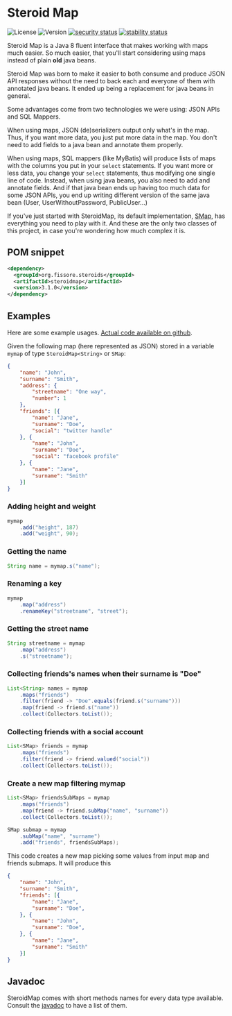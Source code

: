 # Steroid Map

![License](https://img.shields.io/github/license/ffissore/SteroidMap.svg)
![Version](https://img.shields.io/maven-central/v/org.fissore.steroids/steroidmap.svg)
[![security status](https://www.meterian.com/badge/gh/ffissore/SteroidMap/security)](https://www.meterian.com/report/gh/ffissore/SteroidMap)
[![stability status](https://www.meterian.com/badge/gh/ffissore/SteroidMap/stability)](https://www.meterian.com/report/gh/ffissore/SteroidMap)

Steroid Map is a Java 8 fluent interface that makes working with maps much easier. So much easier, that you'll start
considering using maps instead of plain **old** java beans.

Steroid Map was born to make it easier to both consume and produce JSON API responses without the need to back each and everyone of them with annotated java beans. It ended up being a replacement for java beans in general.

Some advantages come from two technologies we were using: JSON APIs and SQL Mappers.

When using maps, JSON (de)serializers output only what's in the map. Thus, if you want more data, you just put more data in the map. You don't need to add fields to a java bean and annotate them properly.

When using maps, SQL mappers (like MyBatis) will produce lists of maps with the columns you put in your `select` statements. If you want more or less data, you change your `select` statements, thus modifying one single line of code.
Instead, when using java beans, you also need to add and annotate fields. And if that java bean ends up having too much data for some JSON APIs, you end up writing different version of the same java bean (User, UserWithoutPassword, PublicUser...)

If you've just started with SteroidMap, its default implementation, [SMap](http://ffissore.github.io/SteroidMap/apidocs/index.html), has everything you need to play with it. And these are the only two classes of this project, in case you're wondering how much complex it is.

## POM snippet

```xml
<dependency>
  <groupId>org.fissore.steroids</groupId>
  <artifactId>steroidmap</artifactId>
  <version>3.1.0</version>
</dependency>
```

## Examples

Here are some example usages. [Actual code available on github](https://github.com/ffissore/SteroidMap/blob/master/src/test/java/org/fissore/steroids/ExamplesTest.java#L13).

Given the following map (here represented as JSON) stored in a variable `mymap` of type `SteroidMap<String>` or `SMap`:

```json
{
    "name": "John",
    "surname": "Smith",
    "address": {
        "streetname": "One way",
        "number": 1
    },
    "friends": [{
        "name": "Jane",
        "surname": "Doe",
        "social": "twitter handle"
    }, {
        "name": "John",
        "surname": "Doe",
        "social": "facebook profile"
    }, {
        "name": "Jane",
        "surname": "Smith"
    }]
}
```

### Adding height and weight
```java
mymap
    .add("height", 187)
    .add("weight", 90);
```

### Getting the name
```java
String name = mymap.s("name");
```

### Renaming a key
```java
mymap
    .map("address")
    .renameKey("streetname", "street");
```

### Getting the street name
```java
String streetname = mymap
    .map("address")
    .s("streetname");
```

### Collecting friends's names when their surname is "Doe"
```java
List<String> names = mymap
    .maps("friends")
    .filter(friend -> "Doe".equals(friend.s("surname")))
    .map(friend -> friend.s("name"))
    .collect(Collectors.toList());
```

### Collecting friends with a social account
```java
List<SMap> friends = mymap
    .maps("friends")
    .filter(friend -> friend.valued("social"))
    .collect(Collectors.toList());
```

### Create a new map filtering mymap
```java
List<SMap> friendsSubMaps = mymap
    .maps("friends")
    .map(friend -> friend.subMap("name", "surname"))
    .collect(Collectors.toList());

SMap submap = mymap
    .subMap("name", "surname")
    .add("friends", friendsSubMaps);
```

This code creates a new map picking some values from input map and friends submaps. It will produce this

```json
{
    "name": "John",
    "surname": "Smith",
    "friends": [{
        "name": "Jane",
        "surname": "Doe",
    }, {
        "name": "John",
        "surname": "Doe",
    }, {
        "name": "Jane",
        "surname": "Smith"
    }]
}
```

## Javadoc

SteroidMap comes with short methods names for every data type available. Consult the [javadoc](http://ffissore.github.io/SteroidMap/apidocs/index.html) to have a list of them.
